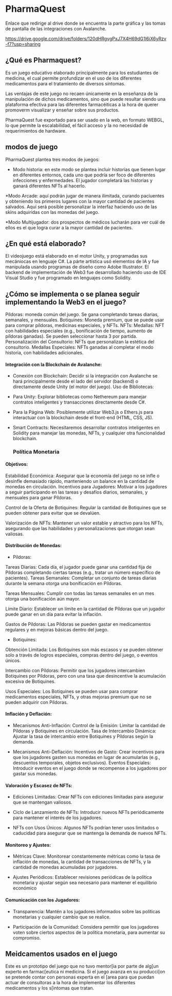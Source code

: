 # PharmaQuest

Enlace que redirige al drive donde se encuentra la parte gráfica y las tomas de pantalla
de las integraciones con Avalanche.

https://drive.google.com/drive/folders/120dHRgvgPxJ7X4H69dG1l6iX6yRzv-f7?usp=sharing

<h2> ¿Qué es Pharmaquest? </h2>

Es un juego educativo elaborado principalmente para los estudiantes de medicina, el cual permite profundizar en
el uso de los diferentes medicamentos para el tratamiento de diversos síntomas.

Las ventajas de este juego no recaen únicamente en la enseñanza de la manipulación de dichos medicamentos, sino
que puede resultar siendo una plataforma efectiva para las diferentes farmacéiticas a la hora de querer promoverm
visualizar y enseñar sobre sus productos.

PharmaQuest fue exportado para ser usado en la web, en formato WEBGL, lo que permite la escalabilidad, el fácil acceso y la no 
necesidad de requerimientos de hardware.

<h2>modos de juego</h2>

PharmaQuest plantea tres modos de juegos:

* Modo historia: en este modo se plantea incluir historias que tienen lugar en diferentes entornos, cada uno que podría ser foco de diferentes infecciones y enfermedades.
El jugador completará las historias y ganará diferentes NFTs al hacerlo.

*Modo Arcade: aquí podrán jugar de manera ilimitada, curando paciuentes y obteniendo los primeros lugares con la mayor cantidad de pacientes salvados. Aquí será posible
personalizar la interfaz haciendo uso de las skins adquiridas con las monedas del juego.

*Modo Multijugador: dos prospectos de médicos lucharán para ver cuál de ellos es el que logra curar a la mayor cantidad de pacientes.

 <h2>¿En qué está elaborado?</h2>

El videojuego está elaborado en el motor Unity, y programadas sus mecániocas en lenguaje C#. La párte artística usó elementos
de IA y fue manipulada usando programas de diseño como Adobe Illustrator. El backend de implementación de Web3 fue desarrollado haciendo uso de IDE 
Visual Studio y fue programado en lenguajes como Solidity.

<h2>¿Cómo se implementa o se planea seguir implementando la Web3 en el juego?</h2>

Píldoras: moneda común del juego. Se gana completando tareas diarias,
semanales, y mensuales.
Botiquines: Moneda premium, que se puede usar para comprar píldoras, medicinas
especiales, y NFTs.
NFTs:
Medallas: NFT con habilidades especiales (e.g., bonificación de tiempo, aumento de
píldoras ganadas). Se pueden seleccionar hasta 3 por partida.
Personalización del Consultorio: NFTs que personalizan la estética del consultorio.
Medallas Especiales: NFTs ganadas al completar el modo historia, con habilidades
adicionales.

<h4>Integración con la Blockchain de Avalanche:</h4>

* Conexión con Blockchain: Decidir si la integración con Avalanche se hará
principalmente desde el lado del servidor (backend) o directamente desde Unity (el
motor del juego).
Uso de Bibliotecas:
* Para Unity: Explorar bibliotecas como Nethereum para manejar contratos
inteligentes y transacciones directamente desde C#.
* Para la Página Web: Posiblemente utilizar Web3.js o Ethers.js para interactuar
con la blockchain desde el front-end (HTML, CSS, JS).
* Smart Contracts: Necesitaremos desarrollar contratos inteligentes en Solidity para
manejar las monedas, NFTs, y cualquier otra funcionalidad blockchain.

  <h3>Política Monetaria</h3>

<h4>Objetivos:</h4>
   
Estabilidad Económica: Asegurar que la economía del juego no se infle o desinfle
demasiado rápido, manteniendo un balance en la cantidad de monedas en circulación.
Incentivos para Jugadores: Motivar a los jugadores a seguir participando en las tareas y
desafíos diarios, semanales, y mensuales para ganar Píldoras.

Control de la Oferta de Botiquines: Regular la cantidad de Botiquines que se pueden
obtener para evitar que se devalúen.

Valorización de NFTs: Mantener un valor estable y atractivo para los NFTs, asegurando
que las habilidades y personalizaciones que otorgan sean valiosas.

<h4>Distribución de Monedas:</h4>
    
* Píldoras:

Tareas Diarias: Cada día, el jugador puede ganar una cantidad fija de Píldoras
completando ciertas tareas (e.g., tratar un número específico de pacientes).
Tareas Semanales: Completar un conjunto de tareas diarias durante la semana
otorga una bonificación en Píldoras.

Tareas Mensuales: Cumplir con todas las tareas semanales en un mes otorga
una bonificación aún mayor.

Límite Diario: Establecer un límite en la cantidad de Píldoras que un jugador puede
ganar en un día para evitar la inflación.

Gastos de Píldoras: Las Píldoras se pueden gastar en medicamentos regulares y
en mejoras básicas dentro del juego.

* Botiquines:
  
Obtención Limitada: Los Botiquines son más escasos y se pueden obtener solo a
través de logros especiales, compras dentro del juego, o eventos únicos.

Intercambio con Píldoras: Permitir que los jugadores intercambien Botiquines por
Píldoras, pero con una tasa que desincentive la acumulación excesiva de Botiquines.

Usos Especiales: Los Botiquines se pueden usar para comprar medicamentos
especiales, NFTs, y otras mejoras premium que no se pueden adquirir con Píldoras.

<h4>Inflación y Deflación:</h4>

* Mecanismos Anti-Inflación: Control de la Emisión: Limitar la cantidad de Píldoras y Botiquines en circulación.
Tasa de Intercambio Dinámica: Ajustar la tasa de intercambio entre Botiquines y
Píldoras según la demanda.

* Mecanismos Anti-Deflación: Incentivos de Gasto: Crear incentivos para que los jugadores gasten sus monedas
en lugar de acumularlas (e.g., descuentos temporales, objetos exclusivos).
Eventos Especiales: Introducir eventos en el juego donde se recompense a los
jugadores por gastar sus monedas.

<h4>Valoración y Escasez de NFTs:</h4>

* Ediciones Limitadas: Crear NFTs con ediciones limitadas para asegurar que se
mantengan valiosos.

* Ciclo de Lanzamiento de NFTs: Introducir nuevos NFTs periódicamente para mantener
el interés de los jugadores.

* NFTs con Usos Únicos: Algunos NFTs podrían tener usos limitados o caducidad para
asegurar que se mantenga la demanda de nuevos NFTs.

<h4>Monitoreo y Ajustes:</h4>

* Métricas Clave: Monitorear constantemente métricas como la tasa de inflación de
monedas, la cantidad de transacciones de NFTs, y la cantidad de monedas acumuladas
por jugadores.

* Ajustes Periódicos: Establecer revisiones periódicas de la política monetaria y ajustar
según sea necesario para mantener el equilibrio económico

<h4>Comunicación con los Jugadores:</h4>

* Transparencia: Mantén a los jugadores informados sobre las políticas monetarias y
cualquier cambio que se realice.

* Participación de la Comunidad: Considera permitir que los jugadores voten sobre
ciertos aspectos de la política monetaria, para aumentar su compromiso.

<h2>Meidcamentos usados en el juego</h2>

Este es un prototipo del juego que no tuvo mentor[ia por parte de alg[un experto en farmac[eutica ni medicina. Si
el juego avanza en su producci[on se pretende contar con personas experta en el [area para que puedan actuar de consultoras a la hora
de implementar los diferentes medicamentos y los s[intomas que tratan.
